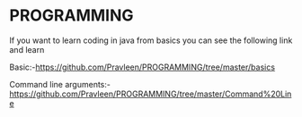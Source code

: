 # PROGRAMMING
If you want to learn coding in java from 
basics you can see the following link and learn

Basic:-https://github.com/Pravleen/PROGRAMMING/tree/master/basics

Command line arguments:-
https://github.com/Pravleen/PROGRAMMING/tree/master/Command%20Line

